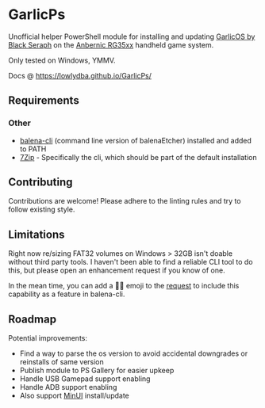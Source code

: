 # GarlicPs

Unofficial helper PowerShell module for installing and updating [GarlicOS by Black Seraph][garlic] on the [Anbernic RG35xx][rg35xx] handheld game system.

Only tested on Windows, YMMV.

Docs @ <https://lowlydba.github.io/GarlicPs/>

## Requirements

### Other

* [balena-cli][balena-cli] (command line version of balenaEtcher) installed and added to PATH
* [7Zip][7zip] - Specifically the cli, which should be part of the default installation

## Contributing

Contributions are welcome! Please adhere to the linting rules and try to follow existing style.

## Limitations

Right now re/sizing FAT32 volumes on Windows > 32GB isn't doable without third party tools.
I haven't been able to find a reliable CLI tool to do this, but please open an enhancement request if you know of one.

In the mean time, you can add a 👍🏻 emoji to the [request][balena-request] to include this capability
as a feature in balena-cli.

## Roadmap

Potential improvements:

* Find a way to parse the os version to avoid accidental downgrades or reinstalls of same version
* Publish module to PS Gallery for easier upkeep
* Handle USB Gamepad support enabling
* Handle ADB support enabling
* Also support [MinUI](https://github.com/shauninman/union-minui/) install/update

[7zip]: https://www.7-zip.org/
[balena-cli]: https://github.com/balena-io/balena-cli/blob/master/INSTALL.md
[balena-request]: https://github.com/balena-io/etcher/issues/1451
[garlic]: https://www.patreon.com/posts/garlicos-for-76561333
[rg35xx]: https://anbernic.com/products/rg35xx
